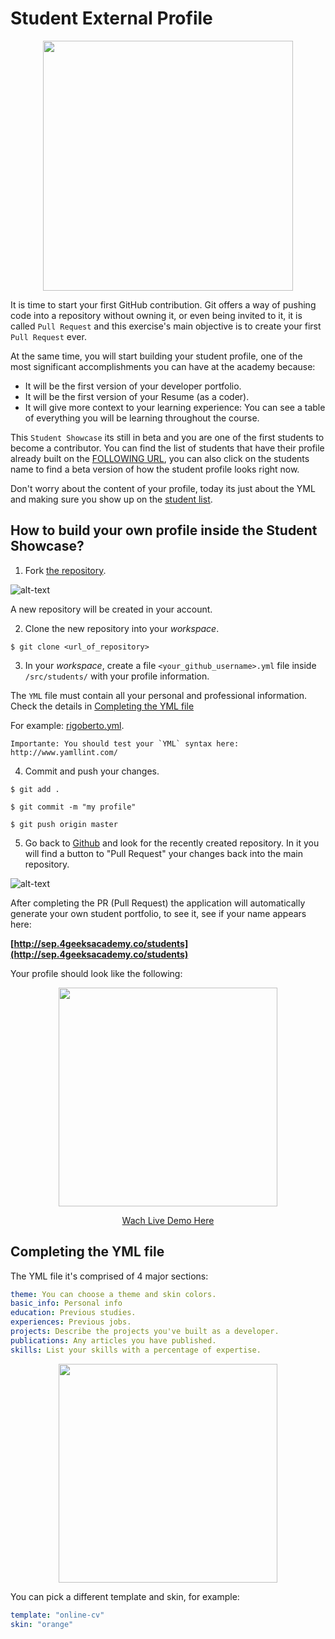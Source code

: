  # Student External Profile

<p align="center"><img src="https://projects.breatheco.de/json?slug=student-external-profile&preview" height="400" /></p>  
 

It is time to start your first GitHub contribution. Git offers a way of pushing code into a repository without owning it, or even being invited to it, it is called `Pull Request` and this exercise's main objective is to create your first `Pull Request` ever.
  
At the same time, you will start building your student profile, one of the most significant accomplishments you can have at the academy because:
- It will be the first version of your developer portfolio.
- It will be the first version of your Resume (as a coder).
- It will give more context to your learning experience: You can see a table of everything you will be learning throughout the course.
  
This `Student Showcase` its still in beta and you are one of the first students to become a contributor. You can find the list of students that have their profile already built on the [FOLLOWING URL](http://sep.4geeksacademy.co/students/), you can also click on the students name to find a beta version of how the student profile looks right now.
  
Don't worry about the content of your profile, today its just about the YML and making sure you show up on the [student list](http://sep.4geeksacademy.co/students/).

## How to build your own profile inside the Student Showcase?

1. Fork [the repository](https://github.com/4GeeksAcademy/student-external-profile/).

  ![alt-text](https://github-images.s3.amazonaws.com/help/bootcamp/Bootcamp-Fork.png)
  
  A new repository will be created in your account.
  
2. Clone the new repository into your *workspace*.
  
  ```$ git clone <url_of_repository> ```
  
3. In your *workspace*, create a file `<your_github_username>.yml` file inside `/src/students/` with your profile information. 

  The `YML` file must contain all your personal and professional information. Check the details in [Completing the YML file](#completing-the-yml-file)
  
  For example: [rigoberto.yml](https://github.com/4GeeksAcademy/student-external-profile/blob/master/src/students/example.yml).
  
  ```
  Importante: You should test your `YML` syntax here: http://www.yamllint.com/
  ```

4. Commit and push your changes.

  `$ git add .`
  
  `$ git commit -m "my profile"`
  
  `$ git push origin master`
  

5. Go back to [Github](https://github.com) and look for the recently created repository. In it you will find a button to "Pull Request" your changes back into the main repository.

  ![alt-text](https://github-images.s3.amazonaws.com/help/pull_requests/recently_pushed_branch.png)


After completing the PR (Pull Request) the application will automatically generate your own student portfolio, to see it, see if your name appears here: 

**[http://sep.4geeksacademy.co/students](http://sep.4geeksacademy.co/students)**

Your profile should look like the following:

<p align="center">
  <img height="350" src="https://raw.githubusercontent.com/4GeeksAcademy/student-external-profile/master/preview.png">
</p>

<p align="center">
  <a href="http://sep.4geeksacademy.co/sharu725" target="_blank">Wach Live Demo Here</a>
</p>

## Completing the YML file

The YML file it's comprised of 4 major sections:
```yml
theme: You can choose a theme and skin colors.
basic_info: Personal info
education: Previous studies.
experiences: Previous jobs.
projects: Describe the projects you've built as a developer.
publications: Any articles you have published.
skills: List your skills with a percentage of expertise.
```

<p align="center">
  <img height="350" src="https://raw.githubusercontent.com/4GeeksAcademy/student-external-profile/master/static/yml.png">
</p>

You can pick a different template and skin, for example:

```yml
template: "online-cv"
skin: "orange"
```
